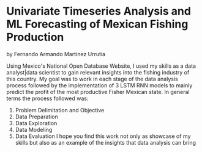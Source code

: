 # Univariate Timeseries Analysis and ML Forecasting of Mexican Fishing Production
by Fernando Armando Martinez Urrutia

Using Mexico's National Open Database Website, I used my skills as a data analyst|data scientist to gain relevant insights into the fishing industry of this country.
My goal was to work in each stage of the data analysis process followed by the implementation of 3 LSTM RNN models to mainly predict the profit
of the most productive Fisher Mexican state. 
In general terms the process followed was:
  1. Problem Delimitation and Objective 
  2. Data Preparation
  3. Data Exploration
  4. Data Modeling
  5. Data Evaluation
I hope you find this work not only as showcase of my skills but also as an example of the insights that data analysis can bring
